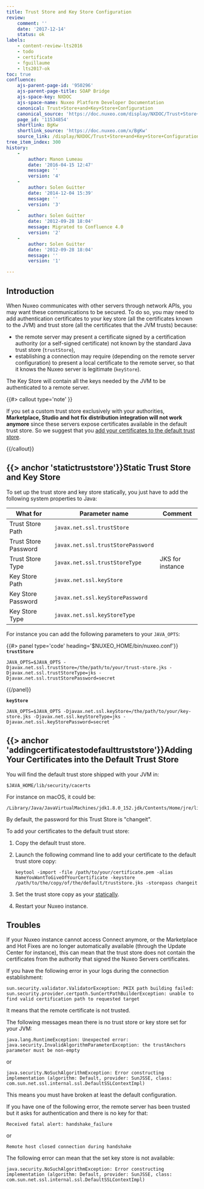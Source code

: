 ```yaml
---
title: Trust Store and Key Store Configuration
review:
    comment: ''
    date: '2017-12-14'
    status: ok
labels:
    - content-review-lts2016
    - todo
    - certificate
    - fguillaume
    - lts2017-ok
toc: true
confluence:
    ajs-parent-page-id: '950296'
    ajs-parent-page-title: SOAP Bridge
    ajs-space-key: NXDOC
    ajs-space-name: Nuxeo Platform Developer Documentation
    canonical: Trust+Store+and+Key+Store+Configuration
    canonical_source: 'https://doc.nuxeo.com/display/NXDOC/Trust+Store+and+Key+Store+Configuration'
    page_id: '11534854'
    shortlink: BgKw
    shortlink_source: 'https://doc.nuxeo.com/x/BgKw'
    source_link: /display/NXDOC/Trust+Store+and+Key+Store+Configuration
tree_item_index: 300
history:
    -
        author: Manon Lumeau
        date: '2016-04-15 12:47'
        message: ''
        version: '4'
    -
        author: Solen Guitter
        date: '2014-12-04 15:39'
        message: ''
        version: '3'
    -
        author: Solen Guitter
        date: '2012-09-28 18:04'
        message: Migrated to Confluence 4.0
        version: '2'
    -
        author: Solen Guitter
        date: '2012-09-28 18:04'
        message: ''
        version: '1'

---
```

## Introduction

When Nuxeo communicates with other servers through network APIs, you may want these communications to be secured. To do so, you may need to add authentication certificates to your key store (all the certificates known to the JVM) and trust store (all the certificates that the JVM trusts) because:

- the remote server may present a certificate signed by a certification authority (or a self-signed certificate) not known by the standard Java trust store (`trustStore`),
- establishing a connection may require (depending on the remote server configuration) to present a local certificate to the remote server, so that it knows the Nuxeo server is legitimate (`keyStore`).


The Key Store will contain all the keys needed by the JVM to be authenticated to a remote server.

{{#> callout type='note' }}

If you set a custom trust store exclusively with your authorities, **Marketplace, Studio and hot fix distribution integration will not work anymore** since these servers expose certificates available in the default trust store. So we suggest that you [add your certificates to the default trust store](#addingcertificatestodefaulttruststore).

{{/callout}}

## {{> anchor 'statictruststore'}}Static Trust Store and Key Store

To set up the trust store and key store statically, you just have to add the following system properties to Java:

| What for             | Parameter name                     | Comment          |
| -------------------- | ---------------------------------- | ---------------- |
| Trust Store Path     | `javax.net.ssl.trustStore`         |                  |
| Trust Store Password | `javax.net.ssl.trustStorePassword` |                  |
| Trust Store Type     | `javax.net.ssl.trustStoreType`     | JKS for instance |
| Key Store Path       | `javax.net.ssl.keyStore`           |                  |
| Key Store Password   | `javax.net.ssl.keyStorePassword`   |                  |
| Key Store Type       | `javax.net.ssl.keyStoreType`       |     &nbsp;       |

For instance you can add the following parameters to your `JAVA_OPTS`:

{{#> panel type='code' heading='$NUXEO_HOME/bin/nuxeo.conf'}}
</br>
**`trustStore`**
```
JAVA_OPTS=$JAVA_OPTS -Djavax.net.ssl.trustStore=/the/path/to/your/trust-store.jks -Djavax.net.ssl.trustStoreType=jks -Djavax.net.ssl.trustStorePassword=secret
```
{{/panel}}

**`keyStore`**
```
JAVA_OPTS=$JAVA_OPTS -Djavax.net.ssl.keyStore=/the/path/to/your/key-store.jks -Djavax.net.ssl.keyStoreType=jks -Djavax.net.ssl.keyStorePassword=secret
```

## {{> anchor 'addingcertificatestodefaulttruststore'}}Adding Your Certificates into the Default Trust Store

You will find the default trust store shipped with your JVM in:
```
$JAVA_HOME/lib/security/cacerts
```
For instance on macOS, it could be:
```
/Library/Java/JavaVirtualMachines/jdk1.8.0_152.jdk/Contents/Home/jre/lib/security/cacerts
```

By default, the password for this Trust Store is "changeit".

To add your certificates to the default trust store:

1.  Copy the default trust store.
2.  Launch the following command line to add your certificate to the default trust store copy:
    ```
    keytool -import -file /path/to/your/certificate.pem -alias NameYouWantToGiveOfYourCertificate -keystore /path/to/the/copy/of/the/default/truststore.jks -storepass changeit
    ```

3.  Set the trust store copy as your [statically](#statictruststore).
4.  Restart your Nuxeo instance.

## Troubles

If your Nuxeo instance cannot access Connect anymore, or the Marketplace and Hot Fixes are no longer automatically available (through the Update Center for instance), this can mean that the trust store does not contain the certificates from the authority that signed the Nuxeo Servers certificates.

If you have the following error in your logs during the connection establishment:

```
sun.security.validator.ValidatorException: PKIX path building failed: sun.security.provider.certpath.SunCertPathBuilderException: unable to find valid certification path to requested target

```

It means that the remote certificate is not trusted.

The following messages mean there is no trust store or key store set for your JVM:

```
java.lang.RuntimeException: Unexpected error: java.security.InvalidAlgorithmParameterException: the trustAnchors parameter must be non-empty

```

or

```
java.security.NoSuchAlgorithmException: Error constructing implementation (algorithm: Default, provider: SunJSSE, class: com.sun.net.ssl.internal.ssl.DefaultSSLContextImpl)

```

This means you must have broken at least the default configuration.

If you have one of the following error, the remote server has been trusted but it asks for authentication and there is no key for that:

```
Received fatal alert: handshake_failure

```

or

```
Remote host closed connection during handshake

```

The following error can mean that the set key store is not available:

```
java.security.NoSuchAlgorithmException: Error constructing implementation (algorithm: Default, provider: SunJSSE, class: com.sun.net.ssl.internal.ssl.DefaultSSLContextImpl)

```

